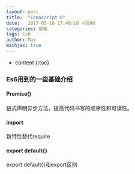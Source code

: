 ```yaml
---
layout: post
title:  "Ecmascript 6"
date:   2017-03-18 17:40:18 +0800
categories: 前端
tags: Es6
author: Max
mathjax: true
---
```



* content
{:toc}

### Es6用到的一些基础介绍

#### Promise()
  链式声明异步方法，提高代码书写的顺序性和可读性。
#### import
  新特性替代require
#### export default{}
  export default{}和export区别
